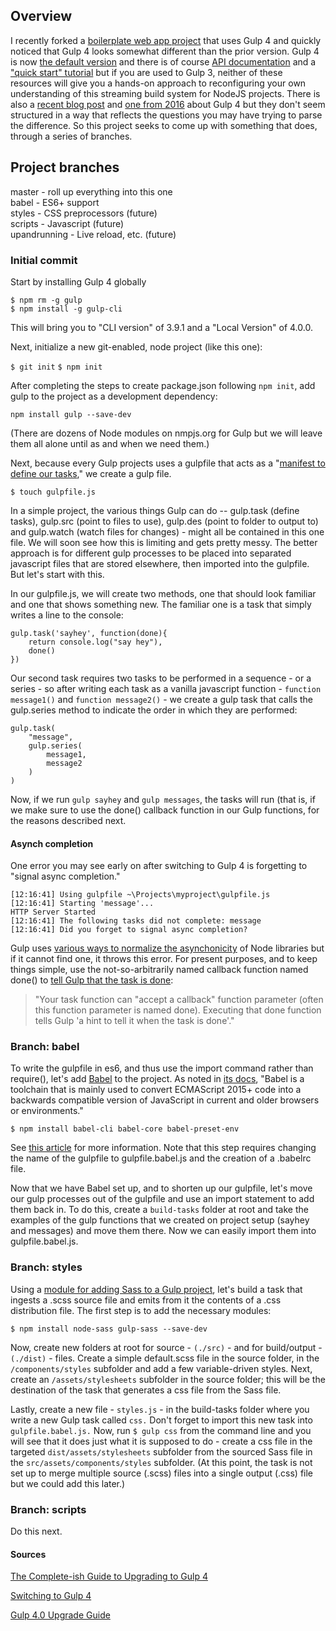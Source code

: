 
## Overview

I recently forked a [boilerplate web app project](https://github.com/jh3y/gulp-boilerplate) that uses Gulp 4 and quickly noticed that Gulp 4 looks somewhat different than the prior version. Gulp 4 is now [the default version](https://medium.com/gulpjs/version-4-now-default-92c6cd4beb45) and there is of course [API documentation](https://gulpjs.org/API.html) and a ["quick start" tutorial](https://gulpjs.com/docs/en/getting-started/quick-start) but if you are used to Gulp 3, neither of these resources will give you a hands-on approach to reconfiguring your own understanding of this streaming build system for NodeJS projects.  There is also a [recent blog post](https://www.webstoemp.com/blog/switching-to-gulp4/) and [one from 2016]((https://www.joezimjs.com/javascript/complete-guide-upgrading-gulp-4/)) about Gulp 4 but they don't seem structured in a way that reflects the questions you may have trying to parse the difference. So this project seeks to come up with something that does, through a series of branches.

## Project branches

master - roll up everything into this one  
babel - ES6+ support  
styles - CSS preprocessors (future)  
scripts - Javascript (future)  
upandrunning - Live reload, etc. (future) 

### Initial commit

Start by installing Gulp 4 globally

```
$ npm rm -g gulp
$ npm install -g gulp-cli
```

This will bring you to "CLI version" of 3.9.1 and a "Local Version" of 4.0.0.

Next, initialize a new git-enabled, node project (like this one):

`$ git init`
`$ npm init`

After completing the steps to create package.json following `npm init`, add gulp to the project as a development dependency:

`npm install gulp --save-dev`

(There are dozens of Node modules on nmpjs.org for Gulp but we will leave them all alone until as and when we need them.)

Next, because every Gulp projects uses a gulpfile that acts as a "[manifest to define our tasks](http://brandonclapp.com/what-is-gulp-js-and-why-use-it/)," we create a gulp file.

`$ touch gulpfile.js`

In a simple project, the various things Gulp can do -- gulp.task (define tasks), gulp.src (point to files to use), gulp.des (point to folder to output to) and gulp.watch (watch files for changes) - might all be contained in this one file. We will soon see how this is limiting and gets pretty messy. The better approach is for different gulp processes to be placed into separated javascript files that are stored elsewhere, then imported into the gulpfile. But let's start with this.

In our gulpfile.js, we will create two methods, one that should look familiar and one that shows something new. The familiar one is a task that simply writes a line to the console:

```
gulp.task('sayhey', function(done){
    return console.log("say hey"),
    done()
})
```

Our second task requires two tasks to be performed in a sequence - or a series - so after writing each task as a vanilla javascript function - `function message1()` and `function message2()` - we create a gulp task that calls the gulp.series method to indicate the order in which they are performed:

```
gulp.task(
    "message",
    gulp.series(
        message1,
        message2
    )
)
```

Now, if we run `gulp sayhey` and `gulp messages`, the tasks will run (that is, if we make sure to use the done() callback function in our Gulp functions, for the reasons described next.

#### Asynch completion

One error you may see early on after switching to Gulp 4 is forgetting to "signal async completion."

```
[12:16:41] Using gulpfile ~\Projects\myproject\gulpfile.js
[12:16:41] Starting 'message'...
HTTP Server Started
[12:16:41] The following tasks did not complete: message
[12:16:41] Did you forget to signal async completion?
```

Gulp uses [various ways to normalize the asynchonicity](https://gulpjs.com/docs/en/getting-started/async-completion) of Node libraries but if it cannot find one, it throws this error. For present purposes, and to keep things simple, use the not-so-arbitrarily named callback function named done() to [tell Gulp that the task is done](https://stackoverflow.com/questions/29694425/what-does-gulp-done-method-do):

> "Your task function can "accept a callback" function parameter (often this function parameter is named done). Executing that done function tells Gulp 'a hint to tell it when the task is done'."

### Branch: babel

To write the gulpfile in es6, and thus use the import command rather than require(), let's add [Babel](https://babeljs.io) to the project. As noted in [its docs](https://babeljs.io/docs/en/), "Babel is a toolchain that is mainly used to convert ECMAScript 2015+ code into a backwards compatible version of JavaScript in current and older browsers or environments." 

`$ npm install babel-cli babel-core babel-preset-env`

See [this article](https://stackoverflow.com/questions/31444350/is-it-possible-write-a-gulpfile-in-es6) for more information. Note that this step requires changing the name of the gulpfile to gulpfile.babel.js and the creation of a .babelrc file.

Now that we have Babel set up, and to shorten up our gulpfile, let's move our gulp processes out of the gulpfile and use an import statement to add them back in. To do this, create a `build-tasks` folder at root and take the examples of the gulp functions that we created on project setup (sayhey and messages) and move them there. Now we can easily import them into gulpfile.babel.js.

### Branch: styles

Using a [module for adding Sass to a Gulp project](https://www.npmjs.com/package/gulp-sass), let's build a task that ingests a .scss source file and emits from it the contents of a .css distribution file. The first step is to add the necessary modules:

```
$ npm install node-sass gulp-sass --save-dev
```

Now, create new folders at root for source - `(./src)` - and for build/output - `(./dist)` - files. Create a simple default.scss file in the source folder, in the `/components/styles` subfolder and add a few variable-driven styles. Next, create an `/assets/stylesheets` subfolder in the source folder; this will be the destination of the task that generates a css file from the Sass file. 

Lastly, create a new file - `styles.js` - in the build-tasks folder where you write a new Gulp task called `css.` Don't forget to import this new task into `gulpfile.babel.js.` Now, run `$ gulp css` from the command line and you will see that it does just what it is supposed to do - create a css file in the targeted `dist/assets/stylesheets` subfolder from the sourced Sass file in the `src/assets/components/styles` subfolder. (At this point, the task is not set up to merge multiple source (.scss) files into a single output (.css) file but we could add this later.)

### Branch: scripts

Do this next. 

#### Sources

[The Complete-ish Guide to Upgrading to Gulp 4](https://www.joezimjs.com/javascript/complete-guide-upgrading-gulp-4/)

[Switching to Gulp 4](https://www.webstoemp.com/blog/switching-to-gulp4/)

[Gulp 4.0 Upgrade Guide](https://zzz.buzz/2016/11/19/gulp-4-0-upgrade-guide/)